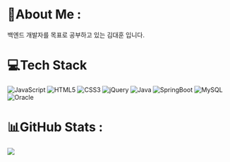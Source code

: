  # 💫About Me :
백엔드 개발자를 목표로 공부하고 있는 김대훈 입니다.

# 💻Tech Stack
![JavaScript](https://img.shields.io/badge/javascript-%23323330.svg?style=flat&logo=javascript&logoColor=%23F7DF1E) 
![HTML5](https://img.shields.io/badge/html5-%23E34F26.svg?style=flat&logo=html5&logoColor=white) 
![CSS3](https://img.shields.io/badge/CSS3-1572B6.svg?style=flat&logo=CSS3&logoColor=white)
![jQuery](https://img.shields.io/badge/jQuery-0769AD.svg?style=flat&logo=jQuery&logoColor=white)
![Java](https://img.shields.io/badge/java-%23ED8B00.svg?style=flat&logo=java&logoColor=white) 
![SpringBoot](https://img.shields.io/badge/SpringBoot-%236DB33F.svg?style=flat&logo=springboot&logoColor=white) 
![MySQL](https://img.shields.io/badge/mysql-%2300f.svg?style=flat&logo=mysql&logoColor=white) 
![Oracle](https://img.shields.io/badge/Oracle-F80000.svg?style=flat&logo=Oracle&logoColor=white) 


# 📊GitHub Stats :


![](https://github-readme-stats.vercel.app/api?username=da2hn&theme=react&hide_border=true&include_all_commits=true&count_private=false) &nbsp;  &nbsp;  &nbsp;  &nbsp; 




 
